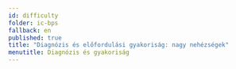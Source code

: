 ```yaml
---
id: difficulty
folder: ic-bps
fallback: en
published: true
title: "Diagnózis és előfordulási gyakoriság: nagy nehézségek"
menutitle: Diagnózis és gyakoriság
---
```

